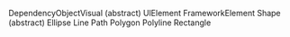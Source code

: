 ﻿DependencyObjectVisual (abstract)
	UlElement
		FrameworkElement
		Shape (abstract)
			Ellipse
			Line
			Path
			Polygon
			Polyline
			Rectangle